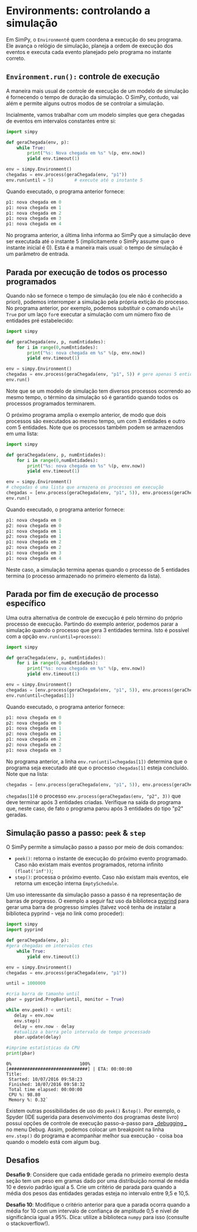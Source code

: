 # Environments: controlando a simulação

Em SimPy, o `Environment`é quem coordena a execução do seu programa. Ele avança o relógio de simulação, planeja a ordem de execução dos eventos e executa cada evento planejado pelo programa no instante correto.

## `Environment.run():` controle de execução

A maneira mais usual de controle de execução de um modelo de simulação é fornecendo o tempo de duração da simulação. O SimPy, contudo, vai além e permite alguns outros modos de se controlar a simulação.

Incialmente, vamos trabalhar com um modelo simples que gera chegadas de eventos em intervalos constantes entre si:

```python
import simpy

def geraChegada(env, p):
    while True:
        print("%s: Nova chegada em %s" %(p, env.now))
        yield env.timeout(1)

env = simpy.Environment()
chegadas = env.process(geraChegada(env, "p1"))
env.run(until = 5)        # execute até o instante 5
```

Quando executado, o programa anterior fornece:

```python
p1: nova chegada em 0
p1: nova chegada em 1
p1: nova chegada em 2
p1: nova chegada em 3
p1: nova chegada em 4
```

No programa anterior, a última linha informa ao SimPy que a simulação deve ser executada até o instante 5 \(implicitamente o SimPy assume que o instante inicial é 0\). Esta é a maneira mais usual: o tempo de simulação é um parâmetro de entrada.

## Parada por execução de todos os processo programados

Quando não se fornece o tempo de simulação \(ou ele não é conhecido a priori\), podemos interromper a simulação pela própria extição do processo. No programa anterior, por exemplo, podemos substituir o comando `while True` por um laço `for`e executar a simulação com um número fixo de entidades pré estabelecido:

```python
import simpy

def geraChegada(env, p, numEntidades):
    for i in range(0,numEntidades):
        print("%s: nova chegada em %s" %(p, env.now))
        yield env.timeout(1)

env = simpy.Environment()
chegadas = env.process(geraChegada(env, "p1", 5)) # gere apenas 5 entidades
env.run()
```

Note que se um modelo de simulação tem diversos processos ocorrendo ao mesmo tempo, o término da simulação só é garantido quando todos os processos programados terminarem.

O próximo programa amplia o exemplo anterior, de modo que dois processos são executados ao mesmo tempo, um com 3 entidades e outro com 5 entidades. Note que os processos também podem se armazendos em uma lista:

```python
import simpy

def geraChegada(env, p, numEntidades):
    for i in range(0,numEntidades):
        print("%s: nova chegada em %s" %(p, env.now))
        yield env.timeout(1)

env = simpy.Environment()
# chegadas é uma lista que armazena os processos em execução
chegadas = [env.process(geraChegada(env, "p1", 5)), env.process(geraChegada(env, "p2", 3))]
env.run()
```

Quando executado, o programa anterior fornece:

```py
p1: nova chegada em 0
p2: nova chegada em 0
p1: nova chegada em 1
p2: nova chegada em 1
p1: nova chegada em 2
p2: nova chegada em 2
p1: nova chegada em 3
p1: nova chegada em 4
```

Neste caso, a simulação termina apenas quando o processo de 5 entidades termina \(o processo armazenado no primeiro elemento da lista\).

## Parada por fim de execução de processo específico

Uma outra alternativa de controle de execução é pelo término do próprio processo de execução. Partindo do exemplo anterior, podemos parar a simulação quando o processo que gera 3 entidades termina. Isto é possível com a opção `env.run(until=processo)`:

```python
import simpy

def geraChegada(env, p, numEntidades):
    for i in range(0,numEntidades):
        print("%s: nova chegada em %s" %(p, env.now))
        yield env.timeout(1)

env = simpy.Environment()
chegadas = [env.process(geraChegada(env, "p1", 5)), env.process(geraChegada(env, "p2", 3))]
env.run(until=chegadas[1])
```

Quando executado, o programa anterior fornece:

```python
p1: nova chegada em 0
p2: nova chegada em 0
p1: nova chegada em 1
p2: nova chegada em 1
p1: nova chegada em 2
p2: nova chegada em 2
p1: nova chegada em 3
```

No programa anterior, a linha `env.run(until=chegadas[1])` determina que o programa seja executado até que o processo `chegadas[1]` esteja concluído. Note que na lista:

```python
chegadas = [env.process(geraChegada(env, "p1", 5)), env.process(geraChegada(env, "p2", 3))]
```

`chegadas[1]`é o processo `env.process(geraChegadas(env, "p2", 3))` que deve terminar após 3 entidades criadas. Verifique na saída do programa que, neste caso, de fato o programa parou após 3 entidades do tipo "p2" geradas.

## Simulação passo a passo: `peek` & `step`

O SimPy permite a simulação passo a passo por meio de dois comandos:

* `peek()`: retorna o instante de execução do próximo evento programado. Caso não existam mais eventos programados, retorna infinito `(float('inf'))`;
* `step()`: processa o próximo evento. Caso não existam mais eventos, ele retorna um exceção interna `EmptySchedule`.

Um uso interessante da simulação passo a passo é na representação de barras de progresso. O exemplo a seguir faz uso da biblioteca [pyprind](https://github.com/rasbt/pyprind) para gerar uma barra de progresso simples \(talvez você tenha de instalar a biblioteca pyprind - veja no link como proceder\):

```python
import simpy
import pyprind

def geraChegada(env, p):
#gera chegadas em intervalos ctes            
    while True:
        yield env.timeout(1)

env = simpy.Environment()
chegadas = env.process(geraChegada(env, "p1"))

until = 1000000

#cria barra de tamanho until     
pbar = pyprind.ProgBar(until, monitor = True)

while env.peek() < until:            
   delay = env.now
   env.step()
   delay = env.now - delay
   #atualiza a barra pelo intervalo de tempo processado
   pbar.update(delay)

#imprime estatísticas da CPU   
print(pbar)  

```

    0%                          100%
    [##############################] | ETA: 00:00:00
    Title:
     Started: 10/07/2016 09:58:23
     Finished: 10/07/2016 09:58:32
     Total time elapsed: 00:00:00
     CPU %: 98.80
     Memory %: 0.32`

Existem outras possibilidades de uso do `peek()` &`step()`. Por exemplo, o Spyder \(IDE sugerida para desenvolvimento dos programas deste livro\) possui opções de controle de execução passo-a-passo para [_debugging _](https://pythonhosted.org/spyder/debugging.html) no menu Debug. Assim, podemos colocar um breakpoint na linha `env.step()` do programa e acompanhar melhor sua execução - coisa boa quando o modelo está com algum bug.

## Desafios

**Desafio 9**: Considere que cada entidade gerada no primeiro exemplo desta seção tem um peso em gramas dado por uma distribuição normal de média 10 e desvio padrão igual a 5. Crie um critério de parada para quando a média dos pesos das entidades geradas esteja no intervalo entre 9,5 e 10,5.

**Desafio 10**: Modifique o critério anterior para que a parada ocorra quando a média for 10 com um intervalo de confiança de amplitude 0,5 e nível de significância igual a 95%. Dica: utilize a biblioteca `numpy` para isso \(consulte o stackoverflow!\).

